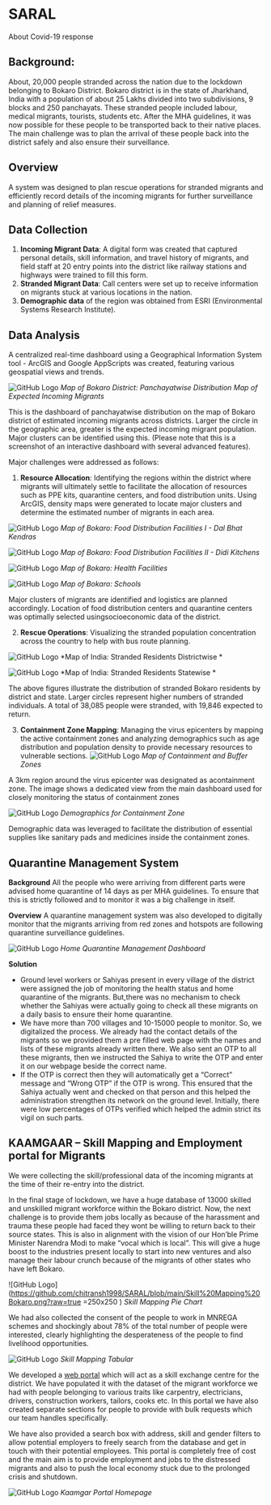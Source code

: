 # SARAL
About Covid-19 response

## Background: 
About, 20,000 people stranded across the nation due to the lockdown belonging to Bokaro
District. Bokaro district is in the state of Jharkhand, India with a population of about 25 Lakhs divided
into two subdivisions, 9 blocks and 250 panchayats. These stranded people included labour,
medical migrants, tourists, students etc. After the MHA guidelines, it was now possible for
these people to be transported back to their native places. The main challenge was to plan
the arrival of these people back into the district safely and also ensure their surveillance.

## Overview
A system was designed to plan rescue operations for stranded migrants and
efficiently record details of the incoming migrants for further surveillance and planning
of relief measures.

## Data Collection
1. **Incoming Migrant Data**: A digital form was created that captured personal details, skill information, and travel history of migrants, and field staff at 20 entry points into the district like railway stations and highways were trained to fill this form. 
2. **Stranded Migrant Data**: Call centers were set up to receive information on migrants stuck at various locations in the nation.   
3. **Demographic data** of the region was obtained from ESRI (Environmental Systems Research Institute). 

## Data Analysis
A centralized real-time dashboard using a Geographical Information System tool - ArcGIS and Google AppScripts was created, featuring various geospatial views and trends.

![GitHub Logo](https://github.com/chitransh1998/SARAL/blob/main/Incoming%20Migrants%20-%20Panchayatwise.PNG?raw=true)
*Map of Bokaro District: Panchayatwise Distribution Map of Expected Incoming Migrants* 

This is the dashboard of panchayatwise distribution on the map of Bokaro district of estimated incoming migrants across districts. Larger the circle in the geographic area, greater is the expected incoming migrant population. Major clusters can be identified using this. (Please note that this is a screenshot of an interactive dashboard with several advanced features).

Major challenges were addressed as follows:
1. **Resource Allocation**: Identifying the regions within the district where migrants will ultimately settle to facilitate the allocation of resources such as PPE kits, quarantine centers, and food distribution units. Using ArcGIS, density maps were generated to locate major clusters and determine the estimated number of migrants in each area.

![GitHub Logo](https://github.com/chitransh1998/SARAL/blob/main/Food%20Facility%201%20-%20Dal%20Bhat%20Kendras.PNG?raw=true)
*Map of Bokaro: Food Distribution Facilities I - Dal Bhat Kendras*

![GitHub Logo](https://github.com/chitransh1998/SARAL/blob/main/Food%20Facility%202%20-%20Didikitchens.PNG?raw=true)
*Map of Bokaro: Food Distribution Facilities II - Didi Kitchens*

![GitHub Logo](https://github.com/chitransh1998/SARAL/blob/main/Health%20Facilities.PNG?raw=true)
*Map of Bokaro: Health Facilities*

![GitHub Logo](https://github.com/chitransh1998/SARAL/blob/main/Schools.PNG?raw=true)
*Map of Bokaro: Schools*

Major clusters of migrants are identified and logistics are planned accordingly. Location of food distribution centers and quarantine centers was optimally selected usingsocioeconomic data of the district.

2. **Rescue Operations**: Visualizing the stranded population concentration across the country to help with bus route planning.

![GitHub Logo](https://github.com/chitransh1998/SARAL/blob/main/Stranded%20Migrants%20-districtwise.PNG?raw=true)
*Map of India: Stranded Residents Districtwise *

![GitHub Logo](https://github.com/chitransh1998/SARAL/blob/main/Stranded%20Migrants%20-statewise.PNG?raw=true)
*Map of India: Stranded Residents Statewise *

The above figures illustrate the distribution of stranded Bokaro residents by district and state. Larger circles represent higher numbers of stranded individuals. A total of 38,085 people were stranded, with 19,846 expected to return.

3. **Containment Zone Mapping**: Managing the virus epicenters by mapping the active containment zones and analyzing demographics such as age distribution and population density to provide necessary resources to vulnerable sections.
![GitHub Logo](https://github.com/chitransh1998/SARAL/blob/main/Hotspots.png?raw=true)
*Map of Containment and Buffer Zones*

A 3km region around the virus epicenter was designated as acontainment zone. The image shows a dedicated view from the main dashboard used for closely monitoring the status of containment zones

![GitHub Logo](https://github.com/chitransh1998/SARAL/blob/main/Demographics%20Containment%20Zone.png?raw=true)
*Demographics for Containment Zone*

Demographic data was leveraged to facilitate the distribution of essential supplies like sanitary pads and medicines inside the containment zones.

## Quarantine Management System
**Background** All the people who were arriving from different parts were advised home quarantine of 14 days as per MHA guidelines. To ensure that this is strictly followed and to monitor it was a big challenge in itself.

**Overview** A quarantine management system was also developed to digitally monitor that the migrants arriving from red zones and hotspots are following quarantine surveillance guidelines.

![GitHub Logo](https://github.com/chitransh1998/SARAL/blob/main/QMS.png?raw=true)
*Home Quarantine Management Dashboard*

**Solution** 
- Ground level workers or Sahiyas present in every village of the district were assigned the job of monitoring the health status and home quarantine of the migrants. But,there was no mechanism to check whether the Sahiyas were actually going to check all these migrants on a daily basis to ensure their home quarantine.
- We have more than 700 villages and 10-15000 people to monitor. So, we digitalized the process. We already had the contact details of the migrants so we provided them a pre filled web page with the names and lists of these migrants already written there. We also sent an OTP to all these migrants, then we instructed the Sahiya to write the OTP and enter it on our webpage beside the correct name.
- If the OTP is correct then they will automatically get a “Correct” message and “Wrong OTP” if the OTP is wrong. This ensured that the Sahiya actually went and checked on that person and this helped the administration strengthen its network on the ground level. Initially, there were low percentages of OTPs verified which helped the admin strict its vigil on such parts.

## KAAMGAAR – Skill Mapping and Employment portal for Migrants

We were collecting the skill/professional data of the incoming migrants at the time of their re-entry into the district.

In the final stage of lockdown, we have a huge database of 13000 skilled and unskilled migrant workforce within the Bokaro district. Now, the next challenge is to provide them jobs locally as because of the harassment and trauma these people had faced they wont be willing to return back to their source states. This is also in alignment with the vision of our Hon’ble Prime Minister Narendra Modi to make “vocal which is local”. This will give a huge boost to the industries present locally to start into new ventures and also manage their labour crunch because of the migrants of other states who have left Bokaro.

![GitHub Logo](https://github.com/chitransh1998/SARAL/blob/main/Skill%20Mapping%20Bokaro.png?raw=true =250x250 )
*Skill Mapping Pie Chart*

We had also collected the consent of the people to work in MNREGA schemes and shockingly about 78% of the total number of people were interested, clearly highlighting the desperateness of the people to find livelihood opportunities.

![GitHub Logo](https://github.com/chitransh1998/SARAL/blob/main/Skill%20Mapping%20Bokaro%202.png?raw=true)
*Skill Mapping Tabular*

We developed a [web portal](https://tinyurl.com/kaamgaar-bokaro) which will act as a skill exchange centre for the district. We have populated it with the dataset of the migrant workforce we had with people belonging to various traits like carpentry, electricians, drivers, construction workers, tailors, cooks etc. In this portal we have also created separate sections for people to provide with bulk requests which our team handles specifically.

We have also provided a search box with address, skill and gender filters to allow potential employers to freely search from the database and get in touch with their potential employees. This portal is completely free of cost and the main aim is to provide employment and jobs to the distressed migrants and also to push the local economy stuck due to the prolonged crisis and shutdown.


![GitHub Logo](https://github.com/chitransh1998/SARAL/blob/main/Kaamgar%20Portal.png?raw=true)
*Kaamgar Portal Homepage*
